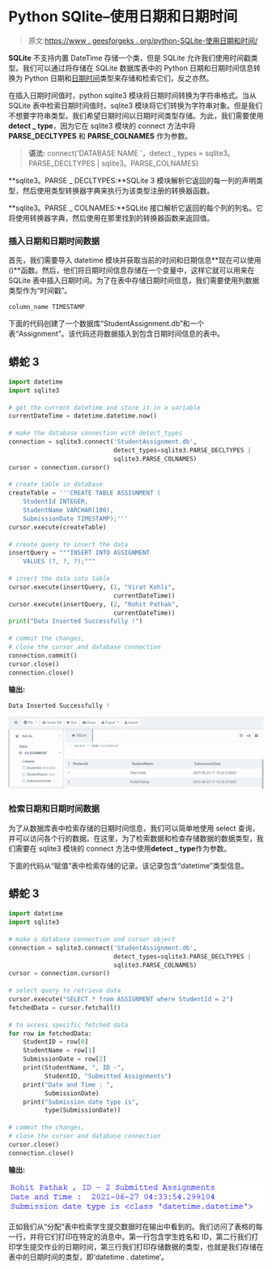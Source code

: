 # Python SQlite–使用日期和日期时间

> 原文:[https://www . geesforgeks . org/python-SQLite-使用日期和时间/](https://www.geeksforgeeks.org/python-sqlite-working-with-date-and-datetime/)

**SQLite** 不支持内置 DateTime 存储一个类，但是 SQLite 允许我们使用时间戳类型。我们可以通过将存储在 SQLite 数据库表中的 Python 日期和日期时间信息转换为 Python 日期和[日期时间](https://www.geeksforgeeks.org/python-datetime-module-with-examples/)类型来存储和检索它们，反之亦然。

在插入日期时间值时，python sqlite3 模块将日期时间转换为字符串格式。当从 SQLite 表中检索日期时间值时，sqlite3 模块将它们转换为字符串对象。但是我们不想要字符串类型。我们希望日期时间以日期时间类型存储。为此，我们需要使用**detect _ type**，因为它在 sqlite3 模块的 connect 方法中将 **PARSE_DECLTYPES** 和 **PARSE_COLNAMES** 作为参数。

> **语法:** connect('DATABASE NAME '，detect _ types = sqlite3。PARSE_DECLTYPES | sqlite3。PARSE_COLNAMES)

**sqlite3。PARSE _ DECLTYPES:**SQLite 3 模块解析它返回的每一列的声明类型，然后使用类型转换器字典来执行为该类型注册的转换器函数。

**sqlite3。PARSE _ COLNAMES:**SQLite 接口解析它返回的每个列的列名。它将使用转换器字典，然后使用在那里找到的转换器函数来返回值。

### 插入日期和日期时间数据

首先，我们需要导入 datetime 模块并获取当前的时间和日期信息**现在可以使用()**函数。然后，他们将日期时间信息存储在一个变量中，这样它就可以用来在 SQLite 表中插入日期时间。为了在表中存储日期时间信息，我们需要使用列数据类型作为“时间戳”。

```py
column_name TIMESTAMP
```

下面的代码创建了一个数据库“StudentAssignment.db”和一个表“Assignment”。该代码还将数据插入到包含日期时间信息的表中。

## 蟒蛇 3

```py
import datetime
import sqlite3

# get the current datetime and store it in a variable
currentDateTime = datetime.datetime.now()

# make the database connection with detect_types
connection = sqlite3.connect('StudentAssignment.db',
                             detect_types=sqlite3.PARSE_DECLTYPES |
                             sqlite3.PARSE_COLNAMES)
cursor = connection.cursor()

# create table in database
createTable = '''CREATE TABLE ASSIGNMENT (
    StudentId INTEGER,
    StudentName VARCHAR(100),
    SubmissionDate TIMESTAMP);'''
cursor.execute(createTable)

# create query to insert the data
insertQuery = """INSERT INTO ASSIGNMENT
    VALUES (?, ?, ?);"""

# insert the data into table
cursor.execute(insertQuery, (1, "Virat Kohli",
                             currentDateTime))
cursor.execute(insertQuery, (2, "Rohit Pathak",
                             currentDateTime))
print("Data Inserted Successfully !")

# commit the changes,
# close the cursor and database connection
connection.commit()
cursor.close()
connection.close()
```

**输出:**

```py
Data Inserted Successfully !
```

![](img/0ab78a15c690a1c685c0298cda77f20d.png)

### 检索日期和日期时间数据

为了从数据库表中检索存储的日期时间信息，我们可以简单地使用 select 查询，并可以访问各个行的数据。在这里，为了检索数据和检查存储数据的数据类型，我们需要在 sqlite3 模块的 connect 方法中使用**detect _ type**作为参数。

下面的代码从“赋值”表中检索存储的记录。该记录包含“datetime”类型信息。

## 蟒蛇 3

```py
import datetime
import sqlite3

# make a database connection and cursor object
connection = sqlite3.connect('StudentAssignment.db',
                             detect_types=sqlite3.PARSE_DECLTYPES |
                             sqlite3.PARSE_COLNAMES)
cursor = connection.cursor()

# select query to retrieve data
cursor.execute("SELECT * from ASSIGNMENT where StudentId = 2")
fetchedData = cursor.fetchall()

# to access specific fetched data
for row in fetchedData:
    StudentID = row[0]
    StudentName = row[1]
    SubmissionDate = row[2]
    print(StudentName, ", ID -",
          StudentID, "Submitted Assignments")
    print("Date and Time : ",
          SubmissionDate)
    print("Submission date type is",
          type(SubmissionDate))

# commit the changes,
# close the cursor and database connection
cursor.close()
connection.close()
```

**输出:**

![](img/bf5f2703ed0fa0ed3801061fc33a0f77.png)

正如我们从“分配”表中检索学生提交数据时在输出中看到的。我们访问了表格的每一行，并将它们打印在特定的消息中。第一行包含学生姓名和 ID，第二行我们打印学生提交作业的日期时间，第三行我们打印存储数据的类型，也就是我们存储在表中的日期时间的类型，即‘datetime . datetime’。